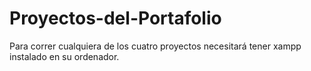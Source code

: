 # Proyectos-del-Portafolio
Para correr cualquiera de los cuatro proyectos necesitará tener xampp instalado en su ordenador.
